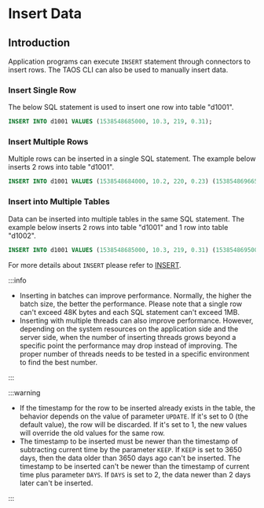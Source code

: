 # Insert Data

## Introduction

Application programs can execute `INSERT` statement through connectors to insert rows. The TAOS CLI can also be used to manually insert data.

### Insert Single Row

The below SQL statement is used to insert one row into table "d1001".

```sql
INSERT INTO d1001 VALUES (1538548685000, 10.3, 219, 0.31);
```

### Insert Multiple Rows

Multiple rows can be inserted in a single SQL statement. The example below inserts 2 rows into table "d1001".

```sql
INSERT INTO d1001 VALUES (1538548684000, 10.2, 220, 0.23) (1538548696650, 10.3, 218, 0.25);
```

### Insert into Multiple Tables

Data can be inserted into multiple tables in the same SQL statement. The example below inserts 2 rows into table "d1001" and 1 row into table "d1002".

```sql
INSERT INTO d1001 VALUES (1538548685000, 10.3, 219, 0.31) (1538548695000, 12.6, 218, 0.33) d1002 VALUES (1538548696800, 12.3, 221, 0.31);
```

For more details about `INSERT` please refer to [INSERT](/taos-sql/insert).

:::info

- Inserting in batches can improve performance. Normally, the higher the batch size, the better the performance. Please note that a single row can't exceed 48K bytes and each SQL statement can't exceed 1MB.
- Inserting with multiple threads can also improve performance. However, depending on the system resources on the application side and the server side, when the number of inserting threads grows beyond a specific point the performance may drop instead of improving. The proper number of threads needs to be tested in a specific environment to find the best number.

:::

:::warning

- If the timestamp for the row to be inserted already exists in the table, the behavior depends on the value of parameter `UPDATE`. If it's set to 0 (the default value), the row will be discarded. If it's set to 1, the new values will override the old values for the same row.
- The timestamp to be inserted must be newer than the timestamp of subtracting current time by the parameter `KEEP`. If `KEEP` is set to 3650 days, then the data older than 3650 days ago can't be inserted. The timestamp to be inserted can't be newer than the timestamp of current time plus parameter `DAYS`. If `DAYS` is set to 2, the data newer than 2 days later can't be inserted.

:::